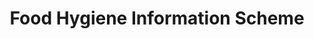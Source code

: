 ---
schema: default
title: Food Hygiene Information Scheme
organization: Dundee City Council
notes: >-
    Food hygiene rating or inspection results given to a businesses and date of inspection or visit by the Dundee City council. Businesses include restaurants, pubs, cafés, takeaways, hotels and other places consumers eat, as well as in supermarkets and other food shops. The data is held by the Food Standards Agency on behalf of all local authorities participating in the FSA's national food hygiene rating schemes.


resources:
  - name: Food Hygiene Information Scheme XML
  - url: >-
      http://ratings.food.gov.uk/OpenDataFiles/FHRS772en-GB.xml
  - format: XML

  - name: Food Hygiene Information Scheme CSV
  - url: >-
      https://data.dundeecity.gov.uk/dataset/ad72621b-3aee-4db1-9c94-141420379a65/resource/e6e81dec-e5ca-42bf-9f67-f1f71b71a240/download/fhrs.csv
  - format: CSV
license: Open Government Licence 3.0 (United Kingdom)
category:

  - food,safety hygiene,ratings
maintainer: Dundee City Council
maintainer_email: someone@example.com
---